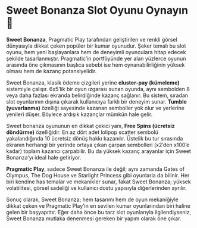 # Sweet Bonanza Slot Oyunu Oynayın 🍬

**Sweet Bonanza**, Pragmatic Play tarafından geliştirilen ve renkli görsel dünyasıyla dikkat çeken popüler bir kumar oyunudur. Şeker temalı bu slot oyunu, hem yeni başlayanlara hem de deneyimli oyunculara hitap edecek şekilde tasarlanmıştır. Pragmatic’in portföyünde yer alan yüzlerce oyunun arasında öne çıkmasının başlıca sebebi ise hem oynanabilirliğinin yüksek olması hem de kazanç potansiyelidir.

Sweet Bonanza, klasik ödeme çizgileri yerine **cluster-pay (kümeleme)** sistemiyle çalışır. 6x5’lik bir oyun ızgarası sunan oyunda, aynı sembolden 8 veya daha fazlası ekranda belirdiğinde kazanç sağlanır. Bu sistem, sıradan slot oyunlarının dışına çıkarak kullanıcıya farklı bir deneyim sunar. **Tumble (yuvarlanma)** özelliği sayesinde kazanan semboller yok olur ve yerlerine yenileri düşer. Böylece ardışık kazançlar mümkün hale gelir.

Sweet bonanza oyununun en dikkat çekici yanı, **Free Spins (ücretsiz döndürme)** özelliğidir. En az dört adet lolipop scatter sembolü yakalandığında 10 ücretsiz dönüş hakkı kazanılır. Üstelik bu tur sırasında ekranın herhangi bir yerinde ortaya çıkan çarpan sembolleri (x2’den x100’e kadar) toplam kazancı çarpabilir. Bu da yüksek kazanç arayanlar için Sweet Bonanza’yı ideal hale getiriyor.

**Pragmatic Play**, sadece Sweet Bonanza ile değil; aynı zamanda Gates of Olympus, The Dog House ve Starlight Princess gibi oyunlarla da bilinir. Her biri kendine has temalar ve mekanikler sunar, fakat Sweet Bonanza; yüksek volatilitesi, görsel sadeliği ve kullanıcı dostu yapısıyla diğerlerinden ayrılır.

Sonuç olarak, Sweet Bonanza; hem tasarımı hem de oyun mekaniğiyle dikkat çeken ve Pragmatic Play’in en sevilen kumar oyunlarından biri haline gelen bir başyapıttır. Eğer daha önce bu tarz slot oyunlarıyla ilgilendiyseniz, Sweet Bonanza mutlaka denenmesi gereken bir yapım olarak öne çıkar.

